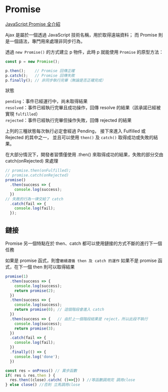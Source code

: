# Promise

[JavaScript Promise 全介紹](https://wcc723.github.io/development/2020/02/16/all-new-promise/)

Ajax 是屬於一個透過 JavaScript 技術名稱，用於取得遠端資料；
而 Promise 則是一個語法，專門用來處理非同步行為，

透過 `new Promise()` 的方式建立 p 物件，此時 p 就能使用 `Promise` 的原型方法：

```js
const p = new Promise();

p.then();    // Promise 回傳正確
p.catch();   // Promise 回傳失敗
p.finally(); // 非同步執行完畢（無論是否正確完成）
```

狀態

`pending`：事件已經運行中，尚未取得結果  
`resolved`：事件已經執行完畢且成功操作，回傳 resolve 的結果（該承諾已經被實現 `fulfilled`）  
`rejected`：事件已經執行完畢但操作失敗，回傳 rejected 的結果  

上列的三種狀態每次執行必定會經過 Pending，
接下來進入 Fulfilled 或 Rejected 的其中之一，
並且可以使用 `then()` 及 `catch()` 取得成功或失敗的結果。


在大部分情況下，開發者習慣僅使用 .then() 來取得成功的結果，失敗的部分交由 catch(onRejected) 來處理

```js
// promise.then(onFulfilled);
// promise.catch(onRejected)
promise()
  .then(success => {
    console.log(success);
  })
// 失敗的行為一律交給了 catch
  .catch(fail => {
    console.log(fail);
  });
```

## 鏈接

Promise 另一個特點在於 then、catch 都可以使用鏈接的方式不斷的進行下一個任務

如果是 promise 函式，則會`繼續遵循 then 及 catch 的運作`
如果不是 promise 函式，在下一個 then 則可以取得結果

```js
promise(1)
  .then(success => {
    console.log(success);
    return promise(2);
  })
  .then(success => {
    console.log(success);
    return promise(0); // 這個階段會進入 catch
  })
  .then(success => {   // 由於上一個階段結果是 reject，所以此段不執行
    console.log(success);
    return promise(3);
  })
  .catch(fail => {
    console.log(fail);
  })
  .finally(() => {
    console.log('done');
  })
```

```js
const res = onPress() // 異步函數
if( res & res.then ) {
  res.then((close).catch( ()=>{}) ) //等函數調用完 調用close
} else close() //否則 立馬調用close
```
